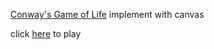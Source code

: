 [Conway's Game of Life](https://en.wikipedia.org/wiki/Conway's_Game_of_Life) implement with canvas

click [here](https://naecoo.github.io/conwaysgameoflife) to play
